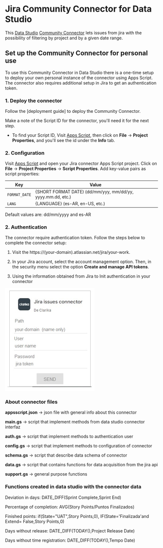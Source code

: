 # Jira Community Connector for Data Studio

This [Data Studio] [Community Connector] lets issues from jira with the possibility of filtering by project and by a given date range.

## Set up the Community Connector for personal use

To use this Community Connector in Data Studio there is a one-time setup to
deploy your own personal instance of the connector using Apps Script. The
connector also requires additional setup in Jira to get an authentication token.

### 1. Deploy the connector

Follow the [deployment guide] to deploy the Community Connector.

Make a note of the Script ID for the connector, you'll need it for the next
step.

- To find your Script ID, Visit [Apps Script], then click on
  **File** -> **Project Properties**, and you'll see the id under the **Info**
  tab.

### 2. Configuration

Visit [Apps Script] and open your Jira connector Apps Script project.
Click on **File** -> **Project Properties** -> **Script Properties**.
Add key-value pairs as script properties:

   Key                   | Value
   ----------------------|----------------------   
    `FORMAT_DATE`        | {SHORT FORMAT DATE} (dd/mm/yyy, mm/dd/yy, yyyy.mm.dd, etc.)    
    `LANG`               | {LANGUAGE} (es-AR, en-US, etc.)

Default values are: dd/mm/yyyy and es-AR 

### 2. Authentication

The connector require authentication token. Follow the steps below to
complete the connector setup:

1.  Visit the https://(your-domain).atlassian.net/jira/your-work.

2.  In your Jira account, select the account management option. 
    Then, in the security menu select the option **Create and manage API tokens**.   
   
3. Using the information obtained from Jira to Init authentication in your connector

  ![](info/login.jpg) 


### About connector files

**appsscript.json** -> json file with general info about this connector
 
**main.gs** -> script that implement methods from data studio connector interfaz
 
**auth.gs** -> script that implement methods to authentication user
 
**config.gs** -> script that implement methods to configuration of connector
 
**schema.gs** -> script that describe data schema of connector
 
**data.gs** -> script that contains functions for data acquisition from the jira api
 
**support.gs** -> general purpose functions


### Functions created in data studio with the connector data

Deviation in days: DATE_DIFF(Sprint Complete,Sprint End) 
 
Percentage of completion: AVG(Story Points/Puntos Finalizados)
 
Finished points: if(State="UAT",Story Points,0), IF(State='Finalizada'and Extend= False,Story Points,0)
 
Days without release: DATE_DIFF(TODAY(),Project Release Date)
 
Days without time registration: DATE_DIFF(TODAY(),Tempo Date)



[Data Studio]: https://datastudio.google.com
[Community Connector]: https://developers.google.com/datastudio/connector
[Jira API]:https://developer.atlassian.com/cloud/jira/platform/rest/v3/intro/
[Apps Script]: https://script.google.com
[Use a Community Connector]: https://developers.google.com/datastudio/connector/use

